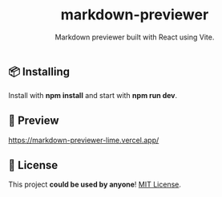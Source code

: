 <h1 align="center">markdown-previewer</h1>
<p align="center">Markdown previewer built with React using Vite.</br>

</br>

<h2>📦 Installing</h2>
Install with <b>npm install</b> and start with <b>npm run dev</b>.

</br>

<h2>👀 Preview</h2>
<a href="https://markdown-previewer-lime.vercel.app/">https://markdown-previewer-lime.vercel.app/</a>

</br>

<h2>📄 License</h2>
<p>This project <b>could be used by anyone</b>! <a href="https://github.com/daavsantos/markdown-previewer/blob/main/LICENSE">MIT License</a>.</p>
